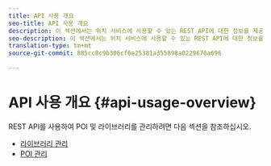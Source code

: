 ```yaml
---
title: API 사용 개요
seo-title: API 사용 개요
description: 이 섹션에서는 위치 서비스에 사용할 수 있는 REST API에 대한 정보를 제공합니다.
seo-description: 이 섹션에서는 위치 서비스에 사용할 수 있는 REST API에 대한 정보를 제공합니다.
translation-type: tm+mt
source-git-commit: 885cc8c9b306cf6e25381a355898a0229670a696

---
```



# API 사용 개요 {#api-usage-overview}

REST API를 사용하여 POI 및 라이브러리를 관리하려면 다음 섹션을 참조하십시오.

* [라이브러리 관리](/help/web-service-api/api-usage/manage-libraries/manage-libraries.md)
* [POI 관리](/help/web-service-api/api-usage/manage-pois/manage-pois.md)